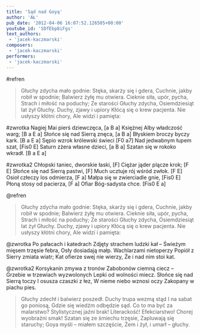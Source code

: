 ```yaml
---
title: 'Sąd nad Goyą'
author: 'AŁ'
pub_date: '2012-04-06 16:07:52.126505+00:00'
youtube_id: 'SDfEbp8iFgs'
text_authors:
 - 'jacek-kaczmarski'
composers:
 - 'jacek-kaczmarski'
performers:
 - 'jacek-kaczmarski'
---
```


#refren
>Głuchy zdycha mało godnie:
>Stęka, skarży się i gdera,
>Cuchnie, jakby robił w spodnie;
>Balwierz żyłę mu otwiera.
>Cieknie siła, upór, pycha,
>Strach i miłość na poduchy;
>Ze starości Głuchy zdycha,
>Osiemdziesiąt lat żył Głuchy.
>Duchy, zjawy i upiory
>Kłócą się o krew pacjenta.
>Nie usłyszy kłótni chory,
>Ale widzi i pamięta:

#zwrotka
Nagiej Mai pierś dziewczęca, [a B a]
Księżnej Alby władczość warg; [B a E a]
Słońce się nad Sierrą znęca, [a B a]
Błyskiem broczy byczy kark. [B a E a]
Sępio wzrok królewski świeci [F0 a7]
Nad jedwabnym łupem szat, [Fis0 E]
Saturn zżera własne dzieci, [a B a]
Szatan się w rokoko wkradł. [B a E a]

#zwrotka2
Chłopski taniec, dworskie łaski, [F]
Ciężar jąder plącze krok; [F E]
Słońce się nad Sierrą pastwi, [F]
Much ucztuje rój wśród zwłok. [F E]
Osioł człeczy los odmierza, [F a]
Małpa się w zwierciadle gnie, [Fis0 E]
Płoną stosy od pacierza, [F a]
Ofiar Bóg-sadysta chce. [Fis0 E a]

@refren
>Głuchy zdycha mało godnie:
>Stęka, skarży się i gdera,
>Cuchnie, jakby robił w spodnie;
>Balwierz żyłę mu otwiera.
>Cieknie siła, upór, pycha,
>Strach i miłość na poduchy;
>Ze starości Głuchy zdycha,
>Osiemdziesiąt lat żył Głuchy.
>Duchy, zjawy i upiory
>Kłócą się o krew pacjenta.
>Nie usłyszy kłótni chory,
>Ale widzi i pamięta:

@zwrotka
Po pałacach i katedrach
Zdjęty strachem ludzki kał –
Świeżym mięsem trzęsie febra,
Osły dosiadają małp.
Wachlarzami nietoperzy
Popiół z Sierry zmiata wiatr;
Kat ofierze swej nie wierzy,
Że i nad nim stoi kat.

@zwrotka2
Korsykanin zmywa z tronów
Zabobonów ciemną ciecz –
Grzebie w trzewiach wyzwolonych
Lepki od wolności miecz.
Słońce się nad Sierrą toczy
I osusza czaszki z łez,
W nieme niebo wznosi oczy
Zakopany w piachu pies.

>Głuchy zdechł i balwierz poszedł.
>Duchy trupa wezmą stąd
>I na sabat go poniosą,
>Gdzie się wiedźm odbędzie sąd.
>Co to ma być za malarstwo?
>Stylistycznej jaźni brak!
>Literackość! Efekciarstwo!
>Chorej wyobraźni smak!
>Szatan się ze śmiechu trzęsie,
>Zapluwają się staruchy;
>Goya myśli – miałem szczęście,
>Żem i żył, i umarł – głuchy.